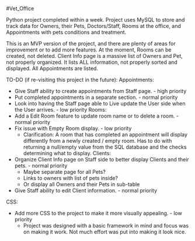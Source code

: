 #Vet_Office

Python project completed within a week.
Project uses MySQL to store and track data for Owners, their Pets, Doctors/Staff, Rooms at the office, and Appointments with pets conditions and treatment.

This is an MVP version of the project, and there are plenty of areas for improvement or to add more features.
At the moment, Rooms can be created, not deleted.
Client Info page is a massive list of Owners and Pet, not properly organized. It lists ALL information, not properly sorted and displayed.
All Appointments are listed.

TO-DO (if re-visiting this project in the future):
Appointments:
- Give Staff ability to create appointments from Staff page. - high priority
- Put completed appointments in a separate section. - normal priority
- Look into having the Staff page able to Live update the User side when the User arrives. - low priority
Rooms:
- Add a Edit Room feature to update room name or to delete a room. - normal priority
- Fix issue with Empty Room display. - low priority
  - Clarification: A room that has completed an appointment will display differently from a newly created / empty room. Has to do with returning a null/empty value from the SQL database and the checks determining what to display.
Clients:
- Organize Client Info page on Staff side to better display Clients and their pets. - normal priority
  - Maybe separate page for all Pets?
  - Links to owners with list of pets inside?
  - Or display all Owners and their Pets in sub-table
- Give Staff ability to edit Client information. - normal priority

CSS:
- Add more CSS to the project to make it more visually appealing. - low priority
  - Project was designed with a basic framework in mind and focus was on making it work. Not much effort was put into making it look nice.
